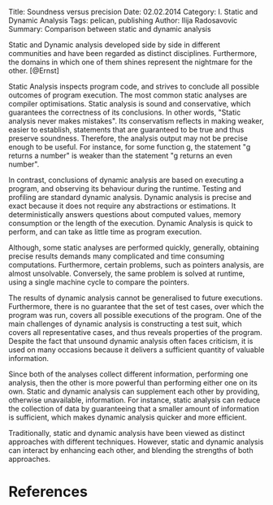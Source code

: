 Title: Soundness versus precision
Date: 02.02.2014
Category: I. Static and Dynamic Analysis
Tags: pelican, publishing
Author: Ilija Radosavovic
Summary: Comparison between static and dynamic analysis


Static and Dynamic analysis developed side by side in different communities and
have been regarded as distinct disciplines. Furthermore, the domains in which
one of them shines represent the nightmare for the other. [@Ernst]

Static Analysis inspects program code, and strives to conclude all possible
outcomes of program execution. The most common static analyses are compiler
optimisations. Static analysis is sound and conservative, which guarantees the
correctness of its conclusions. In other words, "Static analysis never makes
mistakes". Its conservatism reflects in making weaker, easier to establish,
statements that are guaranteed to be true and thus preserve soundness.
Therefore, the analysis output may not be precise enough to be useful. For
instance, for some function g, the statement "g returns a number" is weaker than
the statement "g returns an even number".

In contrast, conclusions of dynamic analysis are based on executing a program,
and observing its behaviour during the runtime. Testing and profiling are
standard dynamic analysis. Dynamic analysis is precise and exact because it
does not require any abstractions or estimations. It deterministically answers
questions about computed values, memory consumption or the length of the execution.
Dynamic Analysis is quick to perform, and can take as little time as program
execution.

Although, some static analyses are performed quickly, generally, obtaining
precise results demands many complicated and time consuming computations.
Furthermore, certain problems, such as pointers analysis, are almost unsolvable.
Conversely, the same problem is solved at runtime, using a single machine cycle
to compare the pointers.

The results of dynamic analysis cannot be generalised to future executions.
Furthermore, there is no guarantee that the set of test cases, over which the
program was run, covers all possible executions of the program. One of the main
challenges of dynamic analysis is constructing a test suit, which covers all
representative cases, and thus reveals properties of the program. Despite the
fact that unsound dynamic analysis often faces criticism, it is used on many
occasions because it delivers a sufficient quantity of valuable information.

Since both of the analyses collect different information, performing one
analysis, then the other is more powerful than performing either one on its own.
Static and dynamic analysis can supplement each other by providing, otherwise
unavailable, information. For instance, static analysis can reduce the
collection of data by guaranteeing that a smaller amount of information is
sufficient, which makes dynamic analysis quicker and more efficient.

Traditionally, static and dynamic analysis have been viewed as distinct
approaches with different techniques. However, static and dynamic analysis can
interact by enhancing each other, and blending the strengths of both approaches.


References
==========
[@Ernst "Michael D. Ernst. Static and dynamic analysis: synergy and duality.  WODA 2003: Workshop on Dynamic Analysis, (Portland, Oregon), May 9, 2003"]: http://homes.cs.washington.edu/~mernst/pubs/staticdynamic-woda2003.pdf